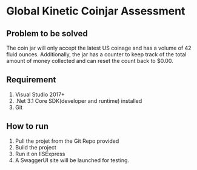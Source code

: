 # Global Kinetic Coinjar Assessment

Problem to be solved
----------------------------------------
The coin jar will only accept the latest US coinage and has a volume of 42 fluid ounces. 
Additionally, the jar has a counter to keep track of the total amount of money collected and can reset the count back to $0.00.

Requirement
-----------------------------------
1. Visual Studio 2017+
2. .Net 3.1 Core SDK(developer and runtime) installed
3. Git

How to run
-------------------------------
1. Pull the projet from the Git Repo provided
2. Build the project
3. Run it on IISExpress
4. A SwaggerUI site will be launched for testing.